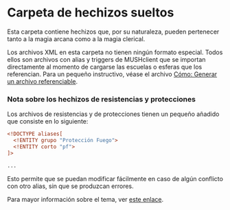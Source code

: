 # Carpeta de hechizos sueltos

Esta carpeta contiene hechizos que, por su naturaleza, pueden pertenecer tanto a la magia arcana como a la magia clerical.

Los archivos XML en esta carpeta no tienen ningún formato especial. Todos ellos son archivos con alias y triggers de MUSHclient que se importan directamente al momento de cargarse las escuelas o esferas que los referencian. Para un pequeño instructivo, véase el archivo [Cómo: Generar un archivo referenciable](../doc/alias.md).

### Nota sobre los hechizos de resistencias y protecciones

Los archivos de resistencias y de protecciones tienen un pequeño añadido que consiste en lo siguiente:

```XML
<!DOCTYPE aliases[
  <!ENTITY grupo "Protección Fuego">
  <!ENTITY corto "pf">
]>

...
```

Esto permite que se puedan modificar fácilmente en caso de algún conflicto con otro alias, sin que se produzcan errores.

Para mayor información sobre el tema, ver [este enlace](https://www.tutorialspoint.com/es/dtd/dtd_entities.htm).
